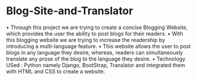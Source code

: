 # Blog-Site-and-Translator

• Through this project we are trying to create a concise Blogging Website, which provides the user the ability to post blogs for their readers.
• With this blogging website we are trying to increase the readership by introducing a multi-language feature.
• This website allows the user to post blogs in any language they desire, whereas, readers can simultaneously translate any prose of the blog to the language they desire.
• Technology USed : Python namely Django, BootStrap, Translator and integrated them with HTML and CSS to create a website.

